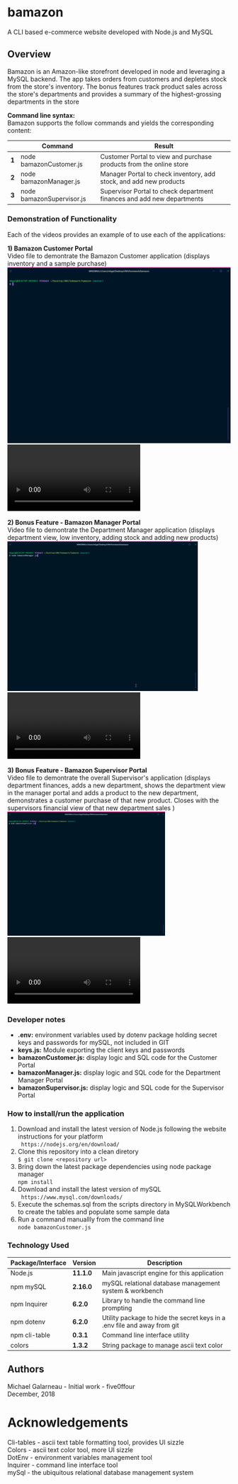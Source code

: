 # bamazon  
A CLI based e-commerce website developed with Node.js and MySQL  

## Overview  
Bamazon is an Amazon-like storefront developed in node and leveraging a MySQL backend. The app takes orders from customers and depletes stock from the store's inventory. The bonus features track product sales across the store's departments and  provides a summary of the highest-grossing departments in the store  

__Command line syntax:__   
Bamazon supports the follow commands and yields the corresponding content:  
  
|       | Command           | Result                                       |
| ----- | ----------------- | -------------------------------------------- |
| __1__ | node bamazonCustomer.js | Customer Portal to view and purchase products from the online store |
| __2__ | node bamazonManager.js  | Manager Portal to check inventory, add stock, and add new products  |
| __3__ | node bamazonSupervisor.js  | Supervisor Portal to check department finances and add new departments |

### Demonstration of Functionality  
  
Each of the videos provides an example of to use each of the applications:  
  
__1) Bamazon Customer Portal__     
  Video file to demontrate the Bamazon Customer application (displays inventory and a sample purchase)   
![Customer Portal](./assets/images/example-customer.gif)  
![Customer - MP4 Download](./assets/images/example-customer.mp4)  
  
__2) Bonus Feature - Bamazon Manager Portal__    
  Video file to demontrate the Department Manager application  (displays department view, low inventory, adding stock and adding new products)  
![Manager Portal](./assets/images/example-manager.gif)  
![Manager - MP4 Download](./assets/images/example-manager.mp4)  
   
__3) Bonus Feature - Bamazon Supervisor Portal__  
  Video file to demontrate the overall Supervisor's application  (displays department finances, adds a new department, shows the department view in the manager portal and adds a product to the new department, demonstrates a customer purchase of that new product.  Closes with the supervisors financial view of that new department sales )  
![Supervisor Portal](./assets/images/example-supervisor.gif)  
![Supervisor - MP4 Download](./assets/images/example-supervisor.mp4)  
  
### Developer notes  
- **.env:**  environment variables used by dotenv package holding secret keys and passwords for mySQL, not included in GIT  
- **keys.js:**  Module exporting the client keys and passwords  
- **bamazonCustomer.js:** display logic and SQL code for the Customer Portal   
- **bamazonManager.js:** display logic and SQL code for the Department Manager Portal   
- **bamazonSupervisor.js:** display logic and SQL code for the Supervisor Portal  
 
 ### How to install/run the application  
1. Download and install the latest version of Node.js following the website instructions for your platform  
   ` https://nodejs.org/en/download/`   
2. Clone this repository into a clean diretory  
   `$ git clone <repository url>`  
3. Bring down the latest package dependencies using node package manager  
   `npm install`  
4. Download and install the latest version of mySQL  
   ` https://www.mysql.com/downloads/`   
5. Execute the schemas.sql from the scripts directory in MySQLWorkbench to create the tables and populate some sample data  
6. Run a command manuallly from the command line  
   `node bamazonCustomer.js`  
  
### Technology Used  
    
| Package/Interface | Version     | Description                                                              |
| ----------------- | ----------- | ------------------------------------------------------------------------ |
| Node.js           | __11.1.0__  | Main javascript engine for this application                              |
| npm mySQL         | __2.16.0__  | mySQL relational database management system & workbench                  |
| npm Inquirer      | __6.2.0__   | Library to handle the command line prompting                             |
| npm dotenv        | __6.2.0__   | Utility package to hide the secret keys in a .env file and away from git |
| npm cli-table     | __0.3.1__   | Command line interface utility                                           |
| colors            | __1.3.2__   | String package to manage ascii text color                                |

## Authors  
Michael Galarneau - Initial work - five0ffour  
December, 2018  

# Acknowledgements  
Cli-tables - ascii text table formatting tool, provides UI sizzle  
Colors - ascii text color tool, more UI sizzle  
DotEnv - environment variables management tool  
Inquirer - command line interface tool  
mySql - the ubiquitous relational database management system  
